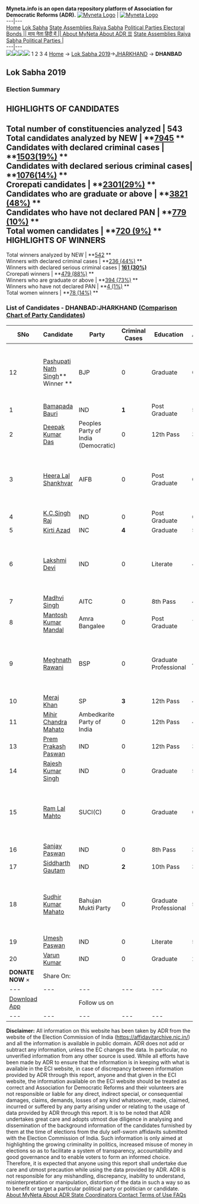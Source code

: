 **Myneta.info is an open data repository platform of Association for Democratic Reforms (ADR).**
[![Myneta Logo](https://www.myneta.info/lib/img/myneta-logo.png)](https://www.myneta.info/) | [![Myneta Logo](https://www.myneta.info/lib/img/adr-logo.png)](https://adrindia.org)  
---|---  
[Home](https://www.myneta.info/) [Lok Sabha](https://www.myneta.info/#ls "Lok Sabha") [ State Assemblies ](https://www.myneta.info/#sa "State Assemblies") [Rajya Sabha](https://www.myneta.info/#rs "Rajya Sabha") [Political Parties ](https://www.myneta.info/party "Political Parties") [ Electoral Bonds ](https://www.myneta.info/electoral_bonds "Electoral Bonds") [ || माय नेता हिंदी में || ](https://translate.google.co.in/translate?prev=hp&hl=en&js=y&u=www.myneta.info&sl=en&tl=hi&history_state0=) [ About MyNeta ](https://adrindia.org/content/about-myneta) [ About ADR ](https://adrindia.org/about-adr/who-we-are) [☰](javascript:void\(0\))
[ State Assemblies ](https://www.myneta.info/#sa "State Assemblies") [ Rajya Sabha ](https://www.myneta.info/#rs "Rajya Sabha") [ Political Parties ](https://www.myneta.info/party "Political Parties")
|   
---|---  
![](https://www.myneta.info/lib/img/banner/banner-1.png)![](https://www.myneta.info/lib/img/banner/banner-2.png)![](https://www.myneta.info/lib/img/banner/banner-3.png)![](https://www.myneta.info/lib/img/banner/banner-4.png)
1  2  3  4 
[Home](https://www.myneta.info/) → [Lok Sabha 2019](https://www.myneta.info/LokSabha2019/)→[JHARKHAND](https://www.myneta.info/LokSabha2019/index.php?action=show_constituencies&state_id=60) → **DHANBAD**
### 
## Lok Sabha 2019
###  Election Summary 
HIGHLIGHTS OF CANDIDATES  
---  
Total number of constituencies analyzed |  543   
Total candidates analyzed by NEW | **[7945](https://www.myneta.info/LokSabha2019/index.php?action=summary&subAction=candidates_analyzed&sort=candidate#summary) **  
Candidates with declared criminal cases | **[1503(19%)](https://www.myneta.info/LokSabha2019/index.php?action=summary&subAction=crime&sort=candidate#summary) **  
Candidates with declared serious criminal cases| **[1076(14%)](https://www.myneta.info/LokSabha2019/index.php?action=summary&subAction=serious_crime&sort=candidate#summary) **  
Crorepati candidates | **[2301(29%)](https://www.myneta.info/LokSabha2019/index.php?action=summary&subAction=crorepati&sort=candidate#summary) **  
Candidates who are graduate or above | **[3821 (48%)](https://www.myneta.info/LokSabha2019/index.php?action=summary&subAction=education&sort=candidate#summary) **  
Candidates who have not declared PAN | **[779 (10%)](https://www.myneta.info/LokSabha2019/index.php?action=summary&subAction=without_pan&sort=candidate#summary) **  
Total women candidates | **[720 (9%)](https://www.myneta.info/LokSabha2019/index.php?action=summary&subAction=women_candidate&sort=candidate#summary) **  
HIGHLIGHTS OF WINNERS  
---  
Total winners analyzed by NEW | **[542](https://www.myneta.info/LokSabha2019/index.php?action=summary&subAction=winner_analyzed&sort=candidate#summary) **  
Winners with declared criminal cases | **[236 (44%)](https://www.myneta.info/LokSabha2019/index.php?action=summary&subAction=winner_crime&sort=candidate#summary) **  
Winners with declared serious criminal cases | **[161 (30%)](https://www.myneta.info/LokSabha2019/index.php?action=summary&subAction=winner_serious_crime&sort=candidate#summary)**  
Crorepati winners | **[479 (88%)](https://www.myneta.info/LokSabha2019/index.php?action=summary&subAction=winner_crorepati&sort=candidate#summary) **  
Winners who are graduate or above | **[394 (73%)](https://www.myneta.info/LokSabha2019/index.php?action=summary&subAction=winner_education&sort=candidate#summary) **  
Winners who have not declared PAN | **[4 (1%)](https://www.myneta.info/LokSabha2019/index.php?action=summary&subAction=winner_without_pan&sort=candidate#summary) **  
Total women winners | **[78 (14%)](https://www.myneta.info/LokSabha2019/index.php?action=summary&subAction=winner_women&sort=candidate#summary) **  
### List of Candidates - DHANBAD:JHARKHAND ([Comparison Chart of Party Candidates](https://www.myneta.info/LokSabha2019/comparisonchart.php?constituency_id=594))
SNo | Candidate| Party| Criminal Cases| Education| Age| Total Assets| Liabilities  
---|---|---|---|---|---|---|---  
12  | [Pashupati Nath Singh](https://www.myneta.info/LokSabha2019/candidate.php?candidate_id=12893)** Winner ** | BJP | 0 | Graduate| 69 | ![](https://myneta.info/image_v2.php?myneta_folder=LokSabha2019&candidate_id=12893&col=ta) | ![](https://myneta.info/image_v2.php?myneta_folder=LokSabha2019&candidate_id=12893&col=lia)  
1  | [Bamapada Bauri](https://www.myneta.info/LokSabha2019/candidate.php?candidate_id=12898) | IND | **1** | Post Graduate| 58 | Rs 30,52,000 ~ 30 Lacs+ | Rs 0 ~   
2  | [Deepak Kumar Das](https://www.myneta.info/LokSabha2019/candidate.php?candidate_id=12209) | Peoples Party of India (Democratic) | 0 | 12th Pass| 35 | Rs 14,77,000 ~ 14 Lacs+ | Rs 0 ~   
3  | [Heera Lal Shankhvar](https://www.myneta.info/LokSabha2019/candidate.php?candidate_id=12897) | AIFB | 0 | Post Graduate| 69 | ![](https://myneta.info/image_v2.php?myneta_folder=LokSabha2019&candidate_id=12897&col=ta) | ![](https://myneta.info/image_v2.php?myneta_folder=LokSabha2019&candidate_id=12897&col=lia)  
4  | [K.C.Singh Raj](https://www.myneta.info/LokSabha2019/candidate.php?candidate_id=12205) | IND | 0 | Post Graduate| 67 | Rs 10,83,000 ~ 10 Lacs+ | Rs 0 ~   
5  | [Kirti Azad](https://www.myneta.info/LokSabha2019/candidate.php?candidate_id=12208) | INC | **4** | Graduate| 58 | Rs 8,40,26,755 ~ 8 Crore+ | Rs 51,47,300 ~ 51 Lacs+  
6  | [Lakshmi Devi](https://www.myneta.info/LokSabha2019/candidate.php?candidate_id=12206) | IND | 0 | Literate| 49 | ![](https://myneta.info/image_v2.php?myneta_folder=LokSabha2019&candidate_id=12206&col=ta) | ![](https://myneta.info/image_v2.php?myneta_folder=LokSabha2019&candidate_id=12206&col=lia)  
7  | [Madhvi Singh](https://www.myneta.info/LokSabha2019/candidate.php?candidate_id=12903) | AITC | 0 | 8th Pass| 41 | Rs 2,13,65,000 ~ 2 Crore+ | Rs 0 ~   
8  | [Mantosh Kumar Mandal](https://www.myneta.info/LokSabha2019/candidate.php?candidate_id=12892) | Amra Bangalee | 0 | Post Graduate| 72 | Rs 46,93,000 ~ 46 Lacs+ | Rs 0 ~   
9  | [Meghnath Rawani](https://www.myneta.info/LokSabha2019/candidate.php?candidate_id=12901) | BSP | 0 | Graduate Professional| 47 | ![](https://myneta.info/image_v2.php?myneta_folder=LokSabha2019&candidate_id=12901&col=ta) | ![](https://myneta.info/image_v2.php?myneta_folder=LokSabha2019&candidate_id=12901&col=lia)  
10  | [Meraj Khan](https://www.myneta.info/LokSabha2019/candidate.php?candidate_id=12902) | SP | **3** | 12th Pass| 40 | Rs 40,70,260 ~ 40 Lacs+ | Rs 2,50,000 ~ 2 Lacs+  
11  | [Mihir Chandra Mahato](https://www.myneta.info/LokSabha2019/candidate.php?candidate_id=12210) | Ambedkarite Party of India | 0 | 12th Pass| 43 | Rs 6,31,000 ~ 6 Lacs+ | Rs 0 ~   
13  | [Prem Prakash Paswan](https://www.myneta.info/LokSabha2019/candidate.php?candidate_id=12204) | IND | 0 | 12th Pass| 35 | Rs 6,02,150 ~ 6 Lacs+ | Rs 0 ~   
14  | [Rajesh Kumar Singh](https://www.myneta.info/LokSabha2019/candidate.php?candidate_id=12894) | IND | 0 | Graduate| 51 | Rs 2,40,38,468 ~ 2 Crore+ | Rs 1,49,43,313 ~ 1 Crore+  
15  | [Ram Lal Mahto](https://www.myneta.info/LokSabha2019/candidate.php?candidate_id=12207) | SUCI(C) | 0 | Graduate| 69 | ![](https://myneta.info/image_v2.php?myneta_folder=LokSabha2019&candidate_id=12207&col=ta) | ![](https://myneta.info/image_v2.php?myneta_folder=LokSabha2019&candidate_id=12207&col=lia)  
16  | [Sanjay Paswan](https://www.myneta.info/LokSabha2019/candidate.php?candidate_id=12896) | IND | 0 | 8th Pass| 34 | Rs 50,000 ~ 50 Thou+ | Rs 0 ~   
17  | [Siddharth Gautam](https://www.myneta.info/LokSabha2019/candidate.php?candidate_id=12895) | IND | **2** | 10th Pass| 33 | Rs 1,76,51,935 ~ 1 Crore+ | Rs 0 ~   
18  | [Sudhir Kumar Mahato](https://www.myneta.info/LokSabha2019/candidate.php?candidate_id=13518) | Bahujan Mukti Party | 0 | Graduate Professional| 53 | ![](https://myneta.info/image_v2.php?myneta_folder=LokSabha2019&candidate_id=13518&col=ta) | ![](https://myneta.info/image_v2.php?myneta_folder=LokSabha2019&candidate_id=13518&col=lia)  
19  | [Umesh Paswan](https://www.myneta.info/LokSabha2019/candidate.php?candidate_id=12900) | IND | 0 | Literate| 55 | Rs 1,79,496 ~ 1 Lacs+ | Rs 20,000 ~ 20 Thou+  
20  | [Varun Kumar](https://www.myneta.info/LokSabha2019/candidate.php?candidate_id=12899) | IND | 0 | Graduate| 29 | Rs 92,800 ~ 92 Thou+ | Rs 19,500 ~ 19 Thou+  
|  **DONATE NOW** × |  Share On:  | [](https://api.whatsapp.com/send?text=https%3A%2F%2Fmyneta.info%2Fpunjab2022%2Findex.php%3Faction%3Dshow_constituencies%26state_id%3D19) | [](https://www.facebook.com/sharer/sharer.php?u=https%3A%2F%2Fmyneta.info%2Fpunjab2022%2Findex.php%3Faction%3Dshow_constituencies%26state_id%3D19) | [](https://twitter.com/share?url=https%3A%2F%2Fmyneta.info%2Fpunjab2022%2Findex.php%3Faction%3Dshow_constituencies%26state_id%3D19)  
---|---|---|---|---  
| [ Download App ](https://play.google.com/store/apps/details?id=com.webrosoft.myneta1&pcampaignid=pcampaignidMKT-Other-global-all-co-prtnr-py-PartBadge-Mar2515-1) | [](https://play.google.com/store/apps/details?id=com.webrosoft.myneta1&pcampaignid=pcampaignidMKT-Other-global-all-co-prtnr-py-PartBadge-Mar2515-1) |  Follow us on  | [](https://www.facebook.com/adrindia.org/) | [](https://twitter.com/adrspeaks) | [](https://groups.google.com/g/national-election-watch?hl=en&pli=1) | [](https://www.instagram.com/adrspeaks/) | [](https://www.youtube.com/user/adrspeaks) | [](https://sharechat.com/profile/adrspeaks)  
---|---|---|---|---|---|---|---|---  
**Disclaimer:** All information on this website has been taken by ADR from the website of the Election Commission of India (https://affidavitarchive.nic.in/) and all the information is available in public domain. ADR does not add or subtract any information, unless the EC changes the data. In particular, no unverified information from any other source is used. While all efforts have been made by ADR to ensure that the information is in keeping with what is available in the ECI website, in case of discrepancy between information provided by ADR through this report, anyone and that given in the ECI website, the information available on the ECI website should be treated as correct and Association for Democratic Reforms and their volunteers are not responsible or liable for any direct, indirect special, or consequential damages, claims, demands, losses of any kind whatsoever, made, claimed, incurred or suffered by any party arising under or relating to the usage of data provided by ADR through this report. It is to be noted that ADR undertakes great care and adopts utmost due diligence in analysing and dissemination of the background information of the candidates furnished by them at the time of elections from the duly self-sworn affidavits submitted with the Election Commission of India. Such information is only aimed at highlighting the growing criminality in politics, increased misuse of money in elections so as to facilitate a system of transparency, accountability and good governance and to enable voters to form an informed choice. Therefore, it is expected that anyone using this report shall undertake due care and utmost precaution while using the data provided by ADR. ADR is not responsible for any mishandling, discrepancy, inability to understand, misinterpretation or manipulation, distortion of the data in such a way so as to benefit or target a particular political party or politician or candidate. 
[ About MyNeta ](https://adrindia.org/content/about-myneta) [ About ADR ](https://adrindia.org/about-adr/who-we-are) [ State Coordinators ](https://adrindia.org/about-adr/state-coordinators) [ Contact ](https://adrindia.org/contact-us) [ Terms of Use ](https://adrindia.org/content/adr-terms-use) [ FAQs ](https://adrindia.org/content/faqs)
